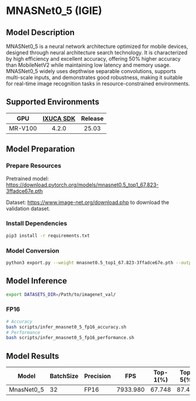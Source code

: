 # MNASNet0_5 (IGIE)

## Model Description

MNASNet0_5 is a neural network architecture optimized for mobile devices, designed through neural architecture search technology. It is characterized by high efficiency and excellent accuracy, offering 50% higher accuracy than MobileNetV2 while maintaining low latency and memory usage. MNASNet0_5 widely uses depthwise separable convolutions, supports multi-scale inputs, and demonstrates good robustness, making it suitable for real-time image recognition tasks in resource-constrained environments.

## Supported Environments

| GPU    | [IXUCA SDK](https://gitee.com/deep-spark/deepspark#%E5%A4%A9%E6%95%B0%E6%99%BA%E7%AE%97%E8%BD%AF%E4%BB%B6%E6%A0%88-ixuca) | Release |
| :----: | :----: | :----: |
| MR-V100 | 4.2.0     |  25.03  |

## Model Preparation

### Prepare Resources

Pretrained model: <https://download.pytorch.org/models/mnasnet0.5_top1_67.823-3ffadce67e.pth>

Dataset: <https://www.image-net.org/download.php> to download the validation dataset.

### Install Dependencies

```bash
pip3 install -r requirements.txt
```

### Model Conversion

```bash
python3 export.py --weight mnasnet0.5_top1_67.823-3ffadce67e.pth --output mnasnet0_5.onnx
```

## Model Inference

```bash
export DATASETS_DIR=/Path/to/imagenet_val/
```

### FP16

```bash
# Accuracy
bash scripts/infer_mnasnet0_5_fp16_accuracy.sh
# Performance
bash scripts/infer_mnasnet0_5_fp16_performance.sh
```

## Model Results

| Model             | BatchSize | Precision | FPS      | Top-1(%) | Top-5(%) |
| ----------------- | --------- | --------- | -------- | -------- | -------- |
| MnasNet0_5        | 32        | FP16      | 7933.980 | 67.748   |  87.452  |
